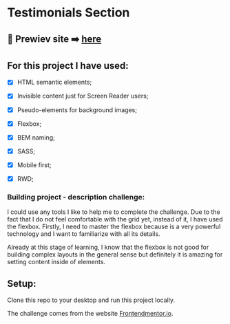 
# Testimonials Section

## 🎥 Prewiev site :arrow_right: [here](https://szymonrojek.github.io/testimonials-flexBox-section-main/)

## For this project I have used:
* [x] HTML semantic elements;
* [x] Invisible content just for Screen Reader users;
* [x] Pseudo-elements for background images;
* [x] Flexbox;
* [x] BEM naming;
* [x] SASS;
* [x] Mobile first;
* [x] RWD;


### Building project - description challenge:


I could use any tools I like to help me to complete the challenge. Due to the fact that I do not feel comfortable with the grid yet, instead of it, I have used the flexbox. Firstly, I need to master the flexbox because is a very powerful technology and I want to familiarize with all its details.

Already at this stage of learning, I know that the flexbox is not good for building complex layouts in the general sense but definitely it is amazing for setting content inside of elements.

## Setup:

Clone this repo to your desktop and run this project locally.

The challenge comes from the website [Frontendmentor.io](https://www.frontendmentor.io/dashboard).
